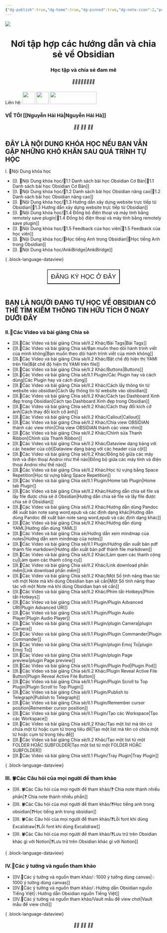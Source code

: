 ```yaml
---
{"dg-publish":true,"dg-home":true,"dg-pinned":true,"dg-note-icon":2,"permalink":"/home-page/","pinned":true,"tags":["gardenEntry"],"dgPassFrontmatter":true,"noteIcon":2,"created":"","updated":""}
---
```


![](https://i.imgur.com/xp0ymCk.png)

# <center>  **Nơi tập hợp các hướng dẫn và chia sẻ về Obsidian**   </center>
### <center>Học tập và chia sẻ đam mê</center>

##### <center> 🌱🌱🌱🌱🌱🌱🌱🌱</center>

Liên hệ: 
[<img src="https://i.imgur.com/oMz9dgC.png" width="40" height="40">](https://www.facebook.com/hahtd3) [<img  src="https://i.imgur.com/f1EQ36e.png" width="40" height="40">](https://zalo.me/979988473) [<img src="https://i.imgur.com/fHAwMOe.png" width="150" height="40">](https://i.imgur.com/ilHdIvR.png)
### VỀ TÔI [[Nguyễn Hải Hà\|Nguyễn Hải Hà]]

######  <center> 🌱🌱 🌱🌱 🌱🌱</center>
 ## ĐÂY LÀ NỘI DUNG KHÓA HỌC NẾU BẠN VẪN GẶP NHỮNG KHÓ KHĂN SAU QUÁ TRÌNH TỰ HỌC
I. 🍁Nội Dung khóa học

- [[I. 🍁Nội Dung khóa học/🌟1.1 Danh sách bài học  Obsidian Cơ Bản\|🌟1.1 Danh sách bài học  Obsidian Cơ Bản]]
- [[I. 🍁Nội Dung khóa học/🌟1.2 Danh sách bài học Obsidian nâng cao\|🌟1.2 Danh sách bài học Obsidian nâng cao]]
- [[I. 🍁Nội Dung khóa học/🌟1.3 Hướng dẫn xây dựng website trực tiếp từ Obsidian\|🌟1.3 Hướng dẫn xây dựng website trực tiếp từ Obsidian]]
- [[I. 🍁Nội Dung khóa học/🌟1.4 Đồng bộ điện thoại và máy tính bằng remotely save plugin\|🌟1.4 Đồng bộ điện thoại và máy tính bằng remotely save plugin]]
- [[I. 🍁Nội Dung khóa học/🌟1.5 Feedback của học viên\|🌟1.5 Feedback của học viên]]
- [[I. 🍁Nội Dung khóa học/🌟Học tiếng Anh trong Obsidian\|🌟Học tiếng Anh trong Obsidian]]
- [[I. 🍁Nội Dung khóa học/AnkiBridge\|AnkiBridge]]

{ .block-language-dataview}
<center><div style="display: flex; justify-content: center; cursor: pointer;"> <a href="https://forms.gle/vacXuNZZWXerFy6Q8" target="_blank"> <button style=" font-size: 20px; padding: 10px; height: fit-content; margin-top: 10px; background: var(--text-accent); font-weight: 200; color: var(--text-on-accent); "> ĐĂNG KÝ HỌC Ở ĐÂY</button> </a> </div></center>
<br>

 ## BẠN LÀ NGƯỜI ĐANG TỰ HỌC VỀ OBSIDIAN CÓ THỂ TÌM KIẾM THÔNG TIN HỮU TÍCH Ở NGAY DƯỚI ĐÂY
 
### II.🌱Các Video và bài giảng Chia sẻ

- [[II.🌱Các Video và bài giảng Chia sẻ/II.2 Khác/Bài Tags\|Bài Tags]]
- [[II.🌱Các Video và bài giảng Chia sẻ/Bạn muốn theo dõi hành trình viết của mình không\|Bạn muốn theo dõi hành trình viết của mình không]]
- [[II.🌱Các Video và bài giảng Chia sẻ/II.2 Khác/Bật chế độ hiện thị YAMl trên file\|Bật chế độ hiện thị YAMl trên file]]
- [[II.🌱Các Video và bài giảng Chia sẻ/II.2 Khác/Buttons\|Buttons]]
- [[II.🌱Các Video và bài giảng Chia sẻ/II.1 Plugin/Các Plugin hay và cách dùng\|Các Plugin hay và cách dùng]]
- [[II.🌱Các Video và bài giảng Chia sẻ/II.2 Khác/Cách lấy thông tin từ website vào obsidian\|Cách lấy thông tin từ website vào obsidian]]
- [[II.🌱Các Video và bài giảng Chia sẻ/II.2 Khác/Cách tạo Dashboard Xinh đẹp trong Obsidian\|Cách tạo Dashboard Xinh đẹp trong Obsidian]]
- [[II.🌱Các Video và bài giảng Chia sẻ/II.2 Khác/Cách thay đổi kích cỡ ảnh\|Cách thay đổi kích cỡ ảnh]]
- [[II.🌱Các Video và bài giảng Chia sẻ/II.2 Khác/Callout\|Callout]]
- [[II.🌱Các Video và bài giảng Chia sẻ/II.2 Khác/Chia view OBSIDIAN thành các view nhìn\|Chia view OBSIDIAN thành các view nhìn]]
- [[II.🌱Các Video và bài giảng Chia sẻ/II.2 Khác/Chỉnh sửa Thanh Ribbon\|Chỉnh sửa Thanh Ribbon]]
- [[II.🌱Các Video và bài giảng Chia sẻ/II.2 Khác/Dataview dạng bảng với các header của cột\|Dataview dạng bảng với các header của cột]]
- [[II.🌱Các Video và bài giảng Chia sẻ/II.2 Khác/Đồng bộ giữa các máy tính và điện thoại Androi như thế nào\|Đồng bộ giữa các máy tính và điện thoại Androi như thế nào]]
- [[II.🌱Các Video và bài giảng Chia sẻ/II.2 Khác/Học từ vựng bằng Space Repetition\|Học từ vựng bằng Space Repetition]]
- [[II.🌱Các Video và bài giảng Chia sẻ/II.1 Plugin/Home tab Plugin\|Home tab Plugin]]
- [[II.🌱Các Video và bài giảng Chia sẻ/II.2 Khác/Hướng dẫn chia sẽ file và lấy file được chia sẻ ở Obsidian\|Hướng dẫn chia sẽ file và lấy file được chia sẻ ở Obsidian]]
- [[II.🌱Các Video và bài giảng Chia sẻ/II.2 Khác/Hướng dẫn dùng Pandoc để xuất bản note sang word,epub và các định dạng khác\|Hướng dẫn dùng Pandoc để xuất bản note sang word,epub và các định dạng khác]]
- [[II.🌱Các Video và bài giảng Chia sẻ/II.2 Khác/Hướng dẫn dùng YAML\|Hướng dẫn dùng YAML]]
- [[II.🌱Các Video và bài giảng Chia sẻ/Hướng dẫn xem mindmap của notes\|Hướng dẫn xem mindmap của notes]]
- [[II.🌱Các Video và bài giảng Chia sẻ/II.1 Plugin/Hướng dẫn xuất bản pdf thành file markdown\|Hướng dẫn xuất bản pdf thành file markdown]]
- [[II.🌱Các Video và bài giảng Chia sẻ/II.2 Khác/Làm quen các thanh công cụ\|Làm quen các thanh công cụ]]
- [[II.🌱Các Video và bài giảng Chia sẻ/II.2 Khác/Link download phần mềm\|Link download phần mềm]]
- [[II.🌱Các Video và bài giảng Chia sẻ/II.2 Khác/Một Số tính năng thao tác với một Note mà khi dùng Obsidian bạn sẽ cần\|Một Số tính năng thao tác với một Note mà khi dùng Obsidian bạn sẽ cần]]
- [[II.🌱Các Video và bài giảng Chia sẻ/II.2 Khác/Phím tắt-Hotkeys\|Phím tắt-Hotkeys]]
- [[II.🌱Các Video và bài giảng Chia sẻ/II.1 Plugin/Plugin Advanced URI\|Plugin Advanced URI]]
- [[II.🌱Các Video và bài giảng Chia sẻ/II.1 Plugin/Plugin Audio Player\|Plugin Audio Player]]
- [[II.🌱Các Video và bài giảng Chia sẻ/II.1 Plugin/plugin Camera\|plugin Camera]]
- [[II.🌱Các Video và bài giảng Chia sẻ/II.1 Plugin/Plugin Commander\|Plugin Commander]]
- [[II.🌱Các Video và bài giảng Chia sẻ/II.1 Plugin/plugin Emoj To\|plugin Emoj To]]
- [[II.🌱Các Video và bài giảng Chia sẻ/II.1 Plugin/plugin Page preview\|plugin Page preview]]
- [[II.🌱Các Video và bài giảng Chia sẻ/II.1 Plugin/Plugin Pod\|Plugin Pod]]
- [[II.🌱Các Video và bài giảng Chia sẻ/II.2 Khác/Plugin Reveal Active File Button\|Plugin Reveal Active File Button]]
- [[II.🌱Các Video và bài giảng Chia sẻ/II.1 Plugin/Plugin Scroll to Top Plugin\|Plugin Scroll to Top Plugin]]
- [[II.🌱Các Video và bài giảng Chia sẻ/II.1 Plugin/Publish to Telegraph\|Publish to Telegraph]]
- [[II.🌱Các Video và bài giảng Chia sẻ/II.1 Plugin/Remember cursor position\|Remember cursor position]]
- [[II.🌱Các Video và bài giảng Chia sẻ/II.1 Plugin/Tạo các Workspace\|Tạo các Workspace]]
- [[II.🌱Các Video và bài giảng Chia sẻ/II.2 Khác/Tạo một list mà tên có chứa một từ hoặc cụm từ trong tiêu đề\|Tạo một list mà tên có chứa một từ hoặc cụm từ trong tiêu đề]]
- [[II.🌱Các Video và bài giảng Chia sẻ/II.2 Khác/Tạo một list từ một FOLDER HOẶC SUBFOLDER\|Tạo một list từ một FOLDER HOẶC SUBFOLDER]]
- [[II.🌱Các Video và bài giảng Chia sẻ/II.1 Plugin/Tray Plugin\|Tray Plugin]]

{ .block-language-dataview}
### III. 🍀Các Câu hỏi của mọi người để tham khảo

- [[III. 🍀Các Câu hỏi của mọi người để tham khảo/❓ Chia note thành nhiều phần\|❓ Chia note thành nhiều phần]]
- [[III. 🍀Các Câu hỏi của mọi người để tham khảo/❓Học tiếng anh trong obsidian\|❓Học tiếng anh trong obsidian]]
- [[III. 🍀Các Câu hỏi của mọi người để tham khảo/❓Lỗi font khi dùng Excalidraw\|❓Lỗi font khi dùng Excalidraw]]
- [[III. 🍀Các Câu hỏi của mọi người để tham khảo/❓Lưu trữ trên Obsidian khác gì với Notion\|❓Lưu trữ trên Obsidian khác gì với Notion]]

{ .block-language-dataview}

### IV.🥬Các ý tưởng và nguồn tham khảo

- [[IV.🥬Các ý tưởng và nguồn tham khảo/💡1000 ý tưởng dùng canvas\|💡1000 ý tưởng dùng canvas]]
- [[IV.🥬Các ý tưởng và nguồn tham khảo/💡Hướng dẫn Obsidian nguồn Tiếng Việt\|💡Hướng dẫn Obsidian nguồn Tiếng Việt]]
- [[IV.🥬Các ý tưởng và nguồn tham khảo/Vault mẫu để view chơi\|Vault mẫu để view chơi]]

{ .block-language-dataview}

 ######  <center> 🌱🌱 🌱🌱 🌱🌱</center>

